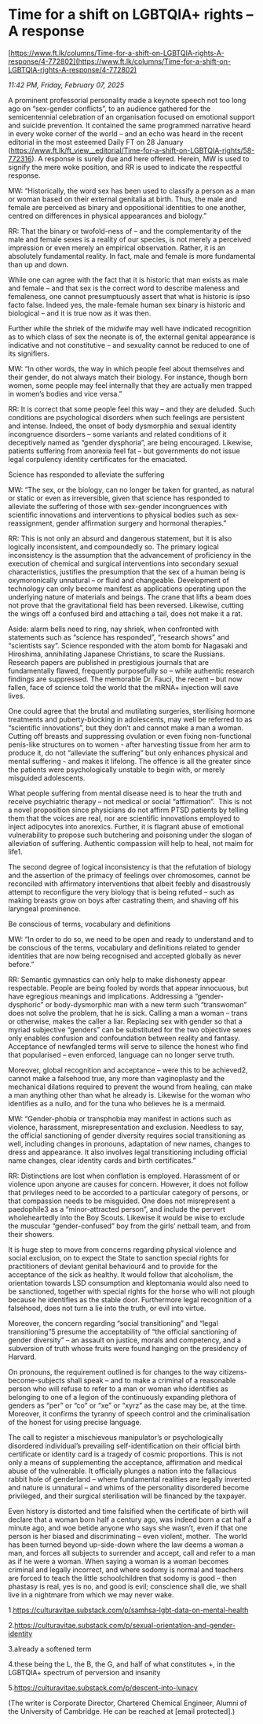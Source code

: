 # Time for a shift on  LGBTQIA+ rights – A response

[https://www.ft.lk/columns/Time-for-a-shift-on-LGBTQIA-rights-A-response/4-772802](https://www.ft.lk/columns/Time-for-a-shift-on-LGBTQIA-rights-A-response/4-772802)

*11:42 PM, Friday, February 07, 2025*

A prominent professorial personality made a keynote speech not too long ago on “sex-gender conflicts”, to an audience gathered for the semicentennial celebration of an organisation focused on emotional support and suicide prevention. It contained the same programmed narrative heard in every woke corner of the world – and an echo was heard in the recent editorial in the most esteemed Daily FT on 28 January (https://www.ft.lk/ft_view__editorial/Time-for-a-shift-on-LGBTQIA-rights/58-772316). A response is surely due and here offered. Herein, MW is used to signify the mere woke position, and RR is used to indicate the respectful response.

MW: “Historically, the word sex has been used to classify a person as a man or woman based on their external genitalia at birth. Thus, the male and female are perceived as binary and oppositional identities to one another, centred on differences in physical appearances and biology.”

RR: That the binary or twofold-ness of – and the complementarity of the male and female sexes is a reality of our species, is not merely a perceived impression or even merely an empirical observation. Rather, it is an absolutely fundamental reality. In fact, male and female is more fundamental than up and down.

While one can agree with the fact that it is historic that man exists as male and female – and that sex is the correct word to describe maleness and femaleness, one cannot presumptuously assert that what is historic is ipso facto false. Indeed yes, the male-female human sex binary is historic and biological – and it is true now as it was then.

Further while the shriek of the midwife may well have indicated recognition as to which class of sex the neonate is of, the external genital appearance is indicative and not constitutive – and sexuality cannot be reduced to one of its signifiers.

MW: “In other words, the way in which people feel about themselves and their gender, do not always match their biology. For instance, though born women, some people may feel internally that they are actually men trapped in women’s bodies and vice versa.”

RR: It is correct that some people feel this way – and they are deluded. Such conditions are psychological disorders when such feelings are persistent and intense. Indeed, the onset of body dysmorphia and sexual identity incongruence disorders – some variants and related conditions of it deceptively named as “gender dysphoria”, are being encouraged. Likewise, patients suffering from anorexia feel fat – but governments do not issue legal corpulency identity certificates for the emaciated.

Science has responded to alleviate the suffering

MW: “The sex, or the biology, can no longer be taken for granted, as natural or static or even as irreversible, given that science has responded to alleviate the suffering of those with sex-gender incongruences with scientific innovations and interventions to physical bodies such as sex-reassignment, gender affirmation surgery and hormonal therapies.”

RR: This is not only an absurd and dangerous statement, but it is also logically inconsistent, and compoundedly so. The primary logical inconsistency is the assumption that the advancement of proficiency in the execution of chemical and surgical interventions into secondary sexual characteristics, justifies the presumption that the sex of a human being is oxymoronically unnatural – or fluid and changeable. Development of technology can only become manifest as applications operating upon the underlying nature of materials and beings. The crane that lifts a beam does not prove that the gravitational field has been reversed. Likewise, cutting the wings off a confused bird and attaching a tail, does not make it a rat.

Aside: alarm bells need to ring, nay shriek, when confronted with statements such as “science has responded”, “research shows” and “scientists say”. Science responded with the atom bomb for Nagasaki and Hiroshima, annihilating Japanese Christians, to scare the Russians. Research papers are published in prestigious journals that are fundamentally flawed, frequently purposefully so – while authentic research findings are suppressed. The memorable Dr. Fauci, the recent – but now fallen, face of science told the world that the mRNA+ injection will save lives.

One could agree that the brutal and mutilating surgeries, sterilising hormone treatments and puberty-blocking in adolescents, may well be referred to as “scientific innovations”, but they don’t and cannot make a man a woman. Cutting off breasts and suppressing ovulation or even fixing non-functional penis-like structures on to women - after harvesting tissue from her arm to produce it, do not “alleviate the suffering” but only enhances physical and mental suffering - and makes it lifelong. The offence is all the greater since the patients were psychologically unstable to begin with, or merely misguided adolescents.

What people suffering from mental disease need is to hear the truth and receive psychiatric therapy – not medical or social “affirmation”.  This is not a novel proposition since physicians do not affirm PTSD patients by telling them that the voices are real, nor are scientific innovations employed to inject adipocytes into anorexics. Further, it is flagrant abuse of emotional vulnerability to propose such butchering and poisoning under the slogan of alleviation of suffering. Authentic compassion will help to heal, not maim for life1.

The second degree of logical inconsistency is that the refutation of biology and the assertion of the primacy of feelings over chromosomes, cannot be reconciled with affirmatory interventions that albeit feebly and disastrously attempt to reconfigure the very biology that is being refuted – such as making breasts grow on boys after castrating them, and shaving off his laryngeal prominence.

Be conscious of terms, vocabulary and definitions

MW: “In order to do so, we need to be open and ready to understand and to be conscious of the terms, vocabulary and definitions related to gender identities that are now being recognised and accepted globally as never before.”

RR: Semantic gymnastics can only help to make dishonesty appear respectable. People are being fooled by words that appear innocuous, but have egregious meanings and implications. Addressing a “gender-dysphoric” or body-dysmorphic man with a new term such “transwoman” does not solve the problem, that he is sick. Calling a man a woman – trans or otherwise, makes the caller a liar. Replacing sex with gender so that a myriad subjective “genders” can be substituted for the two objective sexes only enables confusion and confoundation between reality and fantasy. Acceptance of newfangled terms will serve to silence the honest who find that popularised – even enforced, language can no longer serve truth.

Moreover, global recognition and acceptance – were this to be achieved2, cannot make a falsehood true, any more than vaginoplasty and the mechanical dilations required to prevent the wound from healing, can make a man anything other than what he already is. Likewise for the woman who identifies as a nullo, and for the tuna who believes he is a mermaid.

MW: “Gender-phobia or transphobia may manifest in actions such as violence, harassment, misrepresentation and exclusion. Needless to say, the official sanctioning of gender diversity requires social transitioning as well, including changes in pronouns, adaptation of new names, changes to dress and appearance. It also involves legal transitioning including official name changes, clear identity cards and birth certificates.”

RR: Distinctions are lost when conflation is employed. Harassment of or violence upon anyone are causes for concern. However, it does not follow that privileges need to be accorded to a particular category of persons, or that compassion needs to be misguided. One does not misrepresent a paedophile3 as a “minor-attracted person”, and include the pervert wholeheartedly into the Boy Scouts. Likewise it would be wise to exclude the muscular “gender-confused” boy from the girls’ netball team, and from their showers.

It is huge step to move from concerns regarding physical violence and social exclusion, on to expect the State to sanction special rights for practitioners of deviant genital behaviour4 and to provide for the acceptance of the sick as healthy. It would follow that alcoholism, the orientation towards LSD consumption and kleptomania would also need to be sanctioned, together with special rights for the horse who will not plough because he identifies as the stable door. Furthermore legal recognition of a falsehood, does not turn a lie into the truth, or evil into virtue.

Moreover, the concern regarding “social transitioning” and “legal transitioning”5 presume the acceptability of “the official sanctioning of gender diversity” – an assault on justice, morals and competency, and a subversion of truth whose fruits were found hanging on the presidency of Harvard.

On pronouns, the requirement outlined is for changes to the way citizens-become-subjects shall speak – and to make a criminal of a reasonable person who will refuse to refer to a man or woman who identifies as belonging to one of a legion of the continuously expanding plethora of genders as “per” or “co” or “xe” or “xyrz” as the case may be, at the time. Moreover, it confirms the tyranny of speech control and the criminalisation of the honest for using precise language.

The call to register a mischievous manipulator’s or psychologically disordered individual’s prevailing self-identification on their official birth certificate or identity card is a tragedy of cosmic proportions. This is not only a means of supplementing the acceptance, affirmation and medical abuse of the vulnerable. It officially plunges a nation into the fallacious rabbit hole of genderland – where fundamental realities are legally inverted and nature is unnatural – and whims of the personality disordered become privileged, and their surgical sterilisation will be financed by the taxpayer.

Even history is distorted and time falsified when the certificate of birth will declare that a woman born half a century ago, was indeed born a cat half a minute ago, and woe betide anyone who says she wasn’t, even if that one person is her biased and discriminating – even violent, mother.  The world has been turned beyond up-side-down where the law deems a woman a man, and forces all subjects to surrender and accept, call and refer to a man as if he were a woman. When saying a woman is a woman becomes criminal and legally incorrect, and where sodomy is normal and teachers are forced to teach the little schoolchildren that sodomy is good – then phastasy is real, yes is no, and good is evil; conscience shall die, we shall live in a nightmare from which we may never wake.

1.https://culturavitae.substack.com/p/samhsa-lgbt-data-on-mental-health

2.https://culturavitae.substack.com/p/sexual-orientation-and-gender-identity

3.already a softened term

4.these being the L, the B, the G, and half of what constitutes +, in the LGBTQIA+ spectrum of perversion and insanity

5.https://culturavitae.substack.com/p/descent-into-lunacy

(The writer is Corporate Director, Chartered Chemical Engineer, Alumni of the University of Cambridge. He can be reached at [email protected].)

